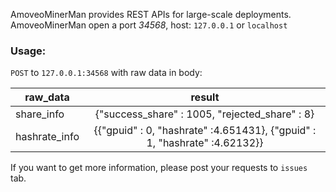 AmoveoMinerMan provides REST APIs for large-scale deployments.
AmoveoMinerMan open a port _34568_, host: `127.0.0.1` or `localhost`

### Usage:
`POST` to `127.0.0.1:34568` with raw data in body:

| raw_data      | result        |
| ------------- |:-------------:|
| share_info    | {"success_share" : 1005, "rejected_share" : 8} |
| hashrate_info | {{"gpuid" : 0, "hashrate" :4.651431}, {"gpuid" : 1, "hashrate" :4.62132}}      |

If you want to get more information, please post your requests to `issues` tab.
